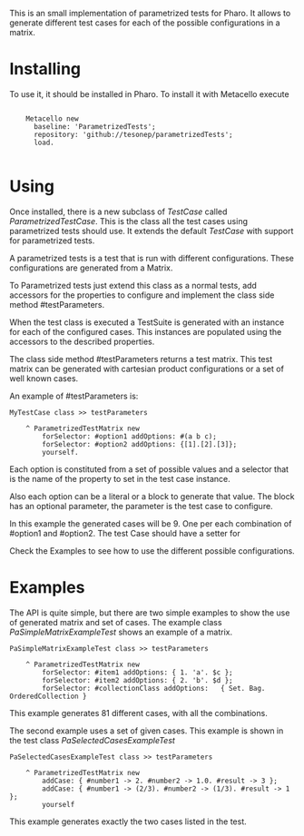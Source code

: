 This is an small implementation of parametrized tests for Pharo.
It allows to generate different test cases for each of the possible configurations in a matrix.

# Installing

To use it, it should be installed in Pharo. To install it with Metacello execute

```Smalltalk

	Metacello new
	  baseline: 'ParametrizedTests';
	  repository: 'github://tesonep/parametrizedTests';
	  load.
	
```

# Using

Once installed, there is a new subclass of *TestCase* called *ParametrizedTestCase*.
This is the class all the test cases using parametrized tests should use.
It extends the default *TestCase* with support for parametrized tests.

A parametrized tests is a test that is run with different configurations.
These configurations are generated from a Matrix.

To Parametrized tests just extend this class as a normal tests, 
add accessors for the properties to configure and implement the class side method #testParameters.

When the test class is executed a TestSuite is generated with an instance for each of the configured cases. This instances are populated using the accessors to the described properties. 

The class side method #testParameters returns a test matrix. 
This test matrix can be generated with cartesian product configurations or a set of well known cases.

An example of #testParameters is: 

```Smalltalk
MyTestCase class >> testParameters

	^ ParametrizedTestMatrix new
		forSelector: #option1 addOptions: #(a b c);
		forSelector: #option2 addOptions: {[1].[2].[3]};
		yourself.
``` 

Each option is constituted from a set of possible values and a selector that is the name of the property to set in the test case instance.

Also each option can be a literal or a block to generate that value. The block has an optional parameter, the parameter is the test case to configure.

In this example the generated cases will be 9. One per each combination of #option1 and #option2. 
The test Case should have a setter for 

Check the Examples to see how to use the different possible configurations.

# Examples

The API is quite simple, but there are two simple examples to show the use of generated matrix and set of cases.
The example class *PaSimpleMatrixExampleTest* shows an example of a matrix. 

```Smalltalk
PaSimpleMatrixExampleTest class >> testParameters

	^ ParametrizedTestMatrix new
		forSelector: #item1 addOptions: { 1. 'a'. $c };
		forSelector: #item2 addOptions: { 2. 'b'. $d };
		forSelector: #collectionClass addOptions: 	{ Set. Bag. OrderedCollection }
```

This example generates 81 different cases, with all the combinations. 

The second example uses a set of given cases. This example is shown in the test class *PaSelectedCasesExampleTest*

```Smalltalk
PaSelectedCasesExampleTest class >> testParameters

	^ ParametrizedTestMatrix new
		addCase: { #number1 -> 2. #number2 -> 1.0. #result -> 3 };
		addCase: { #number1 -> (2/3). #number2 -> (1/3). #result -> 1 };
		yourself
```

This example generates exactly the two cases listed in the test.
